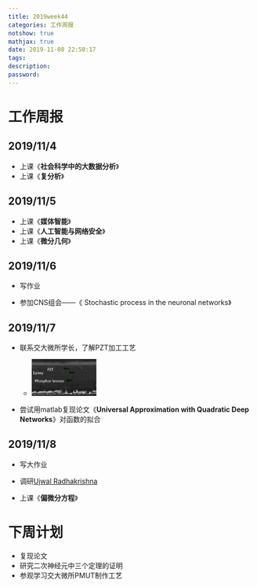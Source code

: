 ```yaml
---
title: 2019week44
categories: 工作周报
notshow: true
mathjax: true
date: 2019-11-08 22:50:17
tags:
description:
password:
---
```


<!-- more -->

# 工作周报

## 2019/11/4

- 上课《**社会科学中的大数据分析**》
- 上课《**复分析**》

## 2019/11/5

- 上课《**媒体智能**》
- 上课《**人工智能与网络安全**》
- 上课《**微分几何**》

## 2019/11/6

- 写作业

- 参加CNS组会——《 Stochastic process in the neuronal networks》

## 2019/11/7

- 联系交大微所学长，了解PZT加工工艺
  - <img src="2019week44/image-20191108234117117.png" alt="image-20191108234117117" style="zoom:33%;" />

- 尝试用matlab复现论文《**Universal Approximation with Quadratic Deep Networks**》对函数的拟合

## 2019/11/8

- 写大作业
- 调研[Ujwal Radhakrishna](http://ujwal.mit.edu/)

- 上课《**偏微分方程**》





# 下周计划

- 复现论文
- 研究二次神经元中三个定理的证明
- 参观学习交大微所PMUT制作工艺